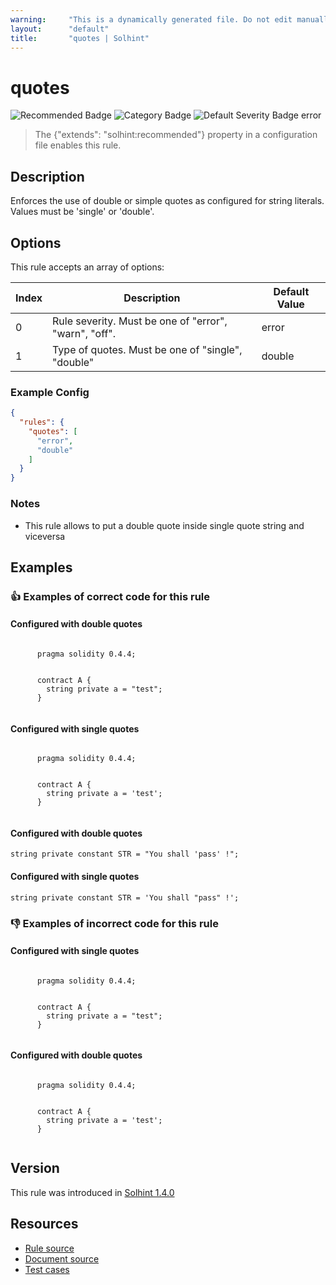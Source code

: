 ```yaml
---
warning:     "This is a dynamically generated file. Do not edit manually."
layout:      "default"
title:       "quotes | Solhint"
---
```


# quotes
![Recommended Badge](https://img.shields.io/badge/-Recommended-brightgreen)
![Category Badge](https://img.shields.io/badge/-Miscellaneous-informational)
![Default Severity Badge error](https://img.shields.io/badge/Default%20Severity-error-red)
> The {"extends": "solhint:recommended"} property in a configuration file enables this rule.


## Description
Enforces the use of double or simple quotes as configured for string literals. Values must be 'single' or 'double'.

## Options
This rule accepts an array of options:

| Index | Description                                           | Default Value |
| ----- | ----------------------------------------------------- | ------------- |
| 0     | Rule severity. Must be one of "error", "warn", "off". | error         |
| 1     | Type of quotes. Must be one of "single", "double"     | double        |


### Example Config
```json
{
  "rules": {
    "quotes": [
      "error",
      "double"
    ]
  }
}
```

### Notes
- This rule allows to put a double quote inside single quote string and viceversa

## Examples
### 👍 Examples of **correct** code for this rule

#### Configured with double quotes

```solidity

      pragma solidity 0.4.4;
        
        
      contract A {
        string private a = "test";
      }
    
```

#### Configured with single quotes

```solidity

      pragma solidity 0.4.4;
        
        
      contract A {
        string private a = 'test';
      }
    
```

#### Configured with double quotes

```solidity
string private constant STR = "You shall 'pass' !";
```

#### Configured with single quotes

```solidity
string private constant STR = 'You shall "pass" !';
```

### 👎 Examples of **incorrect** code for this rule

#### Configured with single quotes

```solidity

      pragma solidity 0.4.4;
        
        
      contract A {
        string private a = "test";
      }
    
```

#### Configured with double quotes

```solidity

      pragma solidity 0.4.4;
        
        
      contract A {
        string private a = 'test';
      }
    
```

## Version
This rule was introduced in [Solhint 1.4.0](https://github.com/protofire/solhint/blob/v1.4.0)

## Resources
- [Rule source](https://github.com/protofire/solhint/blob/master/lib/rules/miscellaneous/quotes.js)
- [Document source](https://github.com/protofire/solhint/blob/master/docs/rules/miscellaneous/quotes.md)
- [Test cases](https://github.com/protofire/solhint/blob/master/test/rules/miscellaneous/quotes.js)
